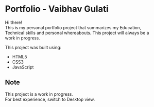 # Portfolio - Vaibhav Gulati

Hi there! <br>
This is my personal portfolio project that summarizes my Education, Technical skills and personal whereabouts. This project will always be a work in progress.

This project was built using:

-   HTML5
-   CSS3
-   JavaScript

## Note

This project is a work in progress. <br>
For best experience, switch to Desktop view.
